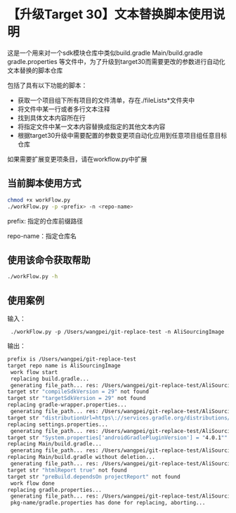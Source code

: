 # 【升级Target 30】文本替换脚本使用说明

这是一个用来对一个sdk模块仓库中类似build.gradle Main/build.gradle gradle.properties
等文件中，为了升级到target30而需要更改的参数进行自动化文本替换的脚本仓库

包括了具有以下功能的脚本：
- 获取一个项目组下所有项目的文件清单，存在./fileLists*文件夹中
- 将文件中某一行或者多行文本注释
- 找到具体文本内容所在行
- 将指定文件中某一文本内容替换成指定的其他文本内容
- 根据target30升级中需要配置的参数变更项自动化应用到任意项目组任意目标仓库

如果需要扩展变更项条目，请在workflow.py中扩展

## 当前脚本使用方式

```sh
chmod +x workFlow.py
./workFlow.py -p <prefix> -n <repo-name>
```

prefix: 指定的仓库前缀路径

repo-name：指定仓库名

## 使用该命令获取帮助

```sh
./workFlow.py -h
```



## 使用案例

输入：

```
 ./workFlow.py -p /Users/wangpei/git-replace-test -n AliSourcingImage
```

输出：

```sh
prefix is /Users/wangpei/git-replace-test
target repo name is AliSourcingImage
 work flow start
 replacing build.gradle...
 generating file_path... res: /Users/wangpei/git-replace-test/AliSourcingImage/build.gradle
target str "compileSdkVersion = 29" not found
target str "targetSdkVersion = 29" not found
replacing gradle-wrapper.properties...
 generating file_path... res: /Users/wangpei/git-replace-test/AliSourcingImage/gradle/wrapper/gradle-wrapper.properties
target str "distributionUrl=https\://services.gradle.org/distributions/gradle-6.1.1-all.zip" not found
replacing settings.properties...
 generating file_path... res: /Users/wangpei/git-replace-test/AliSourcingImage/settings.gradle
target str "System.properties['androidGradlePluginVersion'] = "4.0.1"" not found
replacing Main/build.gradle...
 generating file_path... res: /Users/wangpei/git-replace-test/AliSourcingImage/Main/build.gradle
replacing Main/build.gradle without deletion...
 generating file_path... res: /Users/wangpei/git-replace-test/AliSourcingImage/Main/build.gradle
target str "htmlReport true" not found
target str "preBuild.dependsOn projectReport" not found
 work flow done
replacing gradle.properties...
 generating file_path... res: /Users/wangpei/git-replace-test/AliSourcingImage/gradle.properties
 pkg-name/gradle.properties has done for replacing, aborting...
```

